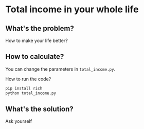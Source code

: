 # Total income in your whole life

## What's the problem?

How to make your life better?

## How to calculate?

You can change the parameters in `total_income.py`.

How to run the code?

```python
pip install rich
python total_income.py
```

## What's the solution?

Ask yourself
